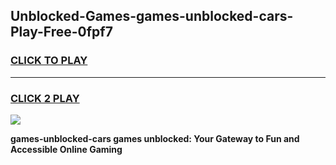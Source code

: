 
## Unblocked-Games-games-unblocked-cars-Play-Free-0fpf7
<h3>
<a href="https://premium76.site?title=games-unblocked-cars&ref=15A">CLICK TO PLAY</a></h3>
<hr>

<h3>
<a href="https://premium76.site?title=games-unblocked-cars&ref=15A">CLICK 2 PLAY</a>
  
</h3>

<a href="https://premium76.site?title=games-unblocked-cars&ref=15A"><img src="https://clearcache.store/games.png"></a>


**games-unblocked-cars games unblocked: Your Gateway to Fun and Accessible Online Gaming**

